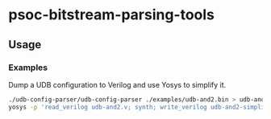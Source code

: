 # psoc-bitstream-parsing-tools

## Usage

### Examples

Dump a UDB configuration to Verilog and use Yosys to simplify it.

```bash
./udb-config-parser/udb-config-parser ./examples/udb-and2.bin > udb-and2.v
yosys -p 'read_verilog udb-and2.v; synth; write_verilog udb-and2-simplified.v'
```
